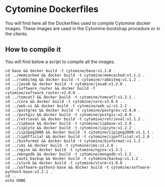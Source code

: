 # Cytomine Dockerfiles
You will find here all the Dockerfiles used to compile Cytomine docker images.
These images are used in the Cytomine-bootstrap procedure or in the clients.

## How to compile it
You will find below a script to compile all the images.

    cd base && docker build -t cytomine/base:v1.2.0 .
    cd ../memcached && docker build -t cytomine/memcached:v1.1.2 .
    cd ../rabbitmq && docker build -t cytomine/rabbitmq:v1.1.2 .
    cd ../java8 && docker build -t cytomine/java8:v1.2.0 .
    cd ../software_router && docker build -t cytomine/software_router:v2.0.0 .
    cd ../tomcat7 && docker build -t cytomine/tomcat7:v1.2.1 .
    cd ../core && docker build -t cytomine/core:v3.0.4 .
    cd ../web-ui && docker build -t cytomine/web_ui:v1.2.2 .
    cd ../postgres && docker build -t cytomine/postgres:v2.0.0 .
    cd ../postgis && docker build -t cytomine/postgis:v2.0.0 .
    cd ../retrieval && docker build -t cytomine/retrieval:v1.1.2 .
    cd ../iipbase && docker build -t cytomine/iipbase:v1.2.0 .
    cd ../iipCyto && docker build -t cytomine/iipcyto:v1.2.2 .
    cd ../iipJpeg2000 && docker build -t cytomine/iipjpeg2000:v1.1.1 .
    cd ../iipOfficial && docker build -t cytomine/iipofficial:v1.2.0 .
    cd ../bioformat && docker build -t cytomine/bioformat:v1.1.2 .
    cd ../ims && docker build -t cytomine/ims:v1.2.6 .
    cd ../nginx && docker build -t cytomine/nginx:v1.3.1 .
    cd ../mongodb && docker build -t cytomine/mongodb:v1.1.2 .
    cd ../auto_backup && docker build -t cytomine/backup:v1.1.2 .
    cd ../slurm && docker build -t cytomine/slurm:v1.0.0 .
    cd ../software-python3-base && docker build -t cytomine/software-python3-base:v2.2.1 .
    cd ..
    echo DONE

